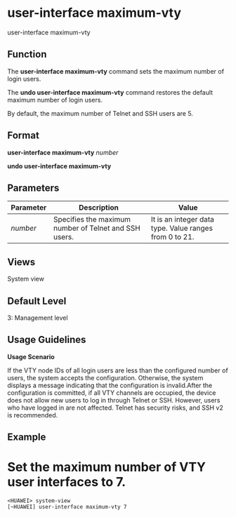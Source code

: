 user-interface maximum-vty
==========================

user-interface maximum-vty

Function
--------



The **user-interface maximum-vty** command sets the maximum number of login users.

The **undo user-interface maximum-vty** command restores the default maximum number of login users.



By default, the maximum number of Telnet and SSH users are 5.


Format
------

**user-interface maximum-vty** *number*

**undo user-interface maximum-vty**


Parameters
----------

| Parameter | Description | Value |
| --- | --- | --- |
| *number* | Specifies the maximum number of Telnet and SSH users. | It is an integer data type. Value ranges from 0 to 21. |



Views
-----

System view


Default Level
-------------

3: Management level


Usage Guidelines
----------------

**Usage Scenario**

If the VTY node IDs of all login users are less than the configured number of users, the system accepts the configuration. Otherwise, the system displays a message indicating that the configuration is invalid.After the configuration is committed, if all VTY channels are occupied, the device does not allow new users to log in through Telnet or SSH. However, users who have logged in are not affected. Telnet has security risks, and SSH v2 is recommended.


Example
-------

# Set the maximum number of VTY user interfaces to 7.
```
<HUAWEI> system-view
[~HUAWEI] user-interface maximum-vty 7

```